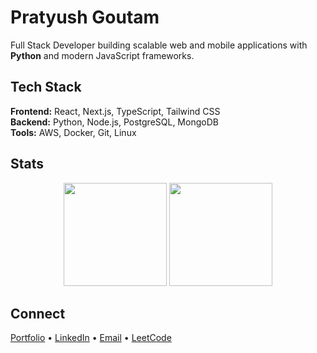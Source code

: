 # Pratyush Goutam

Full Stack Developer building scalable web and mobile applications with **Python** and modern JavaScript frameworks.

## Tech Stack

**Frontend:** React, Next.js, TypeScript, Tailwind CSS  
**Backend:** Python, Node.js, PostgreSQL, MongoDB  
**Tools:** AWS, Docker, Git, Linux

## Stats

<p align="center">
  <img src="https://github-readme-stats.vercel.app/api?username=prat555&show_icons=true&theme=minimal&hide_border=true&include_all_commits=true" height="165"/>
  <img src="https://github-readme-streak-stats.herokuapp.com?user=prat555&theme=minimal&hide_border=true" height="165"/>
</p>

## Connect

[Portfolio](https://pratyushgoutam.me/) • [LinkedIn](https://www.linkedin.com/in/pratyush-goutam-387837250/) • [Email](mailto:pratg5935@gmail.com) • [LeetCode](https://leetcode.com/pratg555/)

